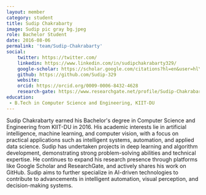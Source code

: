 ```yaml
---
layout: member
category: student
title: Sudip Chakrabarty
image: Sudip pic gray bg.jpeg
role: Bachelor Student
date: 2016-08-06
permalink: 'team/Sudip-Chakrabarty'
social:
    twitter: https://twitter.com/
    linkedin: https://www.linkedin.com/in/sudipchakrabarty329/
    google-scholar: https://scholar.google.com/citations?hl=en&user=hlYTrMYAAAAJ
    github: https://github.com/Sudip-329
    website: 
    orcid: https://orcid.org/0009-0006-8432-4628
    research-gate: https://www.researchgate.net/profile/Sudip-Chakrabarty-3
education:
 - B.Tech in Computer Science and Engineering, KIIT-DU
---
```


Sudip Chakrabarty earned his Bachelor's degree in Computer Science and Engineering from KIIT-DU in 2016. His academic interests lie in artificial intelligence, machine learning, and computer vision, with a focus on practical applications such as intelligent systems, automation, and applied data science. Sudip has undertaken projects in deep learning and algorithm development, demonstrating strong problem-solving abilities and technical expertise. He continues to expand his research presence through platforms like Google Scholar and ResearchGate, and actively shares his work on GitHub. Sudip aims to further specialize in AI-driven technologies to contribute to advancements in intelligent automation, visual perception, and decision-making systems.
